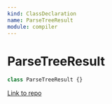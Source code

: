 ```yaml
---
kind: ClassDeclaration
name: ParseTreeResult
module: compiler
---
```


# ParseTreeResult

```ts
class ParseTreeResult {}
```

[Link to repo](https://github.com/timdeschryver/angular/blob/master/packages/compiler/src/ml_parser/parser.ts#L25-L27)
